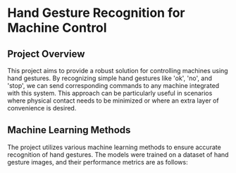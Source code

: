 # Hand Gesture Recognition for Machine Control

## Project Overview
This project aims to provide a robust solution for controlling machines using hand gestures. By recognizing simple hand gestures like 'ok', 'no', and 'stop', we can send corresponding commands to any machine integrated with this system. This approach can be particularly useful in scenarios where physical contact needs to be minimized or where an extra layer of convenience is desired.

## Machine Learning Methods
The project utilizes various machine learning methods to ensure accurate recognition of hand gestures. The models were trained on a dataset of hand gesture images, and their performance metrics are as follows:

